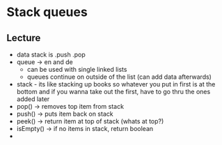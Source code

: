 # Stack queues

## Lecture

- data stack is .push .pop
- queue -> en and de
  - can be used with single linked lists
  - queues continue on outside of the list (can add data afterwards)
- stack - its like stacking up books so whatever you put in first is at the bottom and if you wanna take out the first, have to go thru the ones added later
- pop() -> removes top item from stack
- push() -> puts item back on stack
- peek() -> return item at top of stack (whats at top?)
- isEmpty() -> if no items in stack, return boolean
-
